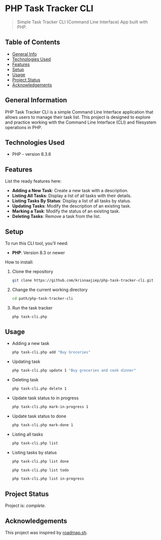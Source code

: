 # PHP Task Tracker CLI

> Simple Task Tracker CLI (Command Line Interface) App built with PHP.

## Table of Contents

* [General Info](#general-information)
* [Technologies Used](#technologies-used)
* [Features](#features)
* [Setup](#setup)
* [Usage](#usage)
* [Project Status](#project-status)
* [Acknowledgements](#acknowledgements)

## General Information

PHP Task Tracker CLI is a simple Command Line Interface application that allows users to manage their task list. This project is designed to explore and practice working with the Command Line Interface (CLI) and filesystem operations in PHP.

## Technologies Used

* PHP - version 8.3.6

## Features

List the ready features here:

* **Adding a New Task**: Create a new task with a description.
* **Listing All Tasks**: Display a list of all tasks with their details.
* **Listing Tasks By Status**: Display a list of all tasks by status.
* **Updating Tasks**: Modify the description of an existing task.
* **Marking a Task**: Modify the status of an existing task.
* **Deleting Tasks**: Remove a task from the list.

## Setup

To run this CLI tool, you’ll need:

* **PHP**: Version 8.3 or newer

How to install:

1. Clone the repository

   ```bash
   git clone https://github.com/krisnaajiep/php-task-tracker-cli.git
   ```

2. Change the current working directory

   ```bash
   cd path/php-task-tracker-cli
   ```

3. Run the task tracker

   ```bash
   php task-cli.php
   ```

## Usage

* Adding a new task

  ```bash
  php task-cli.php add "Buy Groceries"
  ```

* Updating task

  ```bash
  php task-cli.php update 1 "Buy groceries and cook dinner"
  ```

* Deleting task

  ```bash
  php task-cli.php delete 1
  ```

* Update task status to in progress

  ```bash
  php task-cli.php mark-in-progress 1
  ```

* Update task status to done

  ```bash
  php task-cli.php mark-done 1
  ```

* Listing all tasks

  ```bash
  php task-cli.php list
  ```

* Listing tasks by status

  ```bash
  php task-cli.php list done
  ```

  ```bash
  php task-cli.php list todo
  ```

  ```bash
  php task-cli.php list in-progress
  ```

## Project Status

Project is: _complete_.

## Acknowledgements

This project was inspired by [roadmap.sh](https://roadmap.sh/projects/task-tracker).
